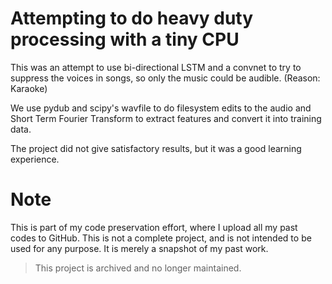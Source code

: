 # Attempting to do heavy duty processing with a tiny CPU

This was an attempt to use bi-directional LSTM and a convnet to try to suppress the voices in songs, so only the music could be audible. (Reason: Karaoke)

We use pydub and scipy's wavfile to do filesystem edits to the audio and Short Term Fourier Transform to extract features and convert it into training data.

The project did not give satisfactory results, but it was a good learning experience.

# Note

This is part of my code preservation effort, where I upload all my past codes to GitHub. This is not a complete project, and is not intended to be used for any purpose. It is merely a snapshot of my past work.

> This project is archived and no longer maintained.